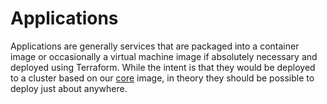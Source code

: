 Applications
==========

Applications are generally services that are packaged into a container image or
occasionally a virtual machine image if absolutely necessary and deployed using
Terraform. While the intent is that they would be deployed to a cluster based
on our [core](../core/README.md) image, in theory they should be possible to
deploy just about anywhere.
